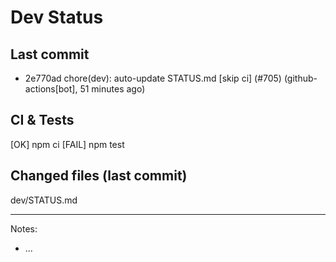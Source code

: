 # Dev Status

## Last commit
- 2e770ad chore(dev): auto-update STATUS.md [skip ci] (#705) (github-actions[bot], 51 minutes ago)
## CI & Tests
[OK] npm ci
[FAIL] npm test

## Changed files (last commit)
dev/STATUS.md

---
Notes:
- ...
